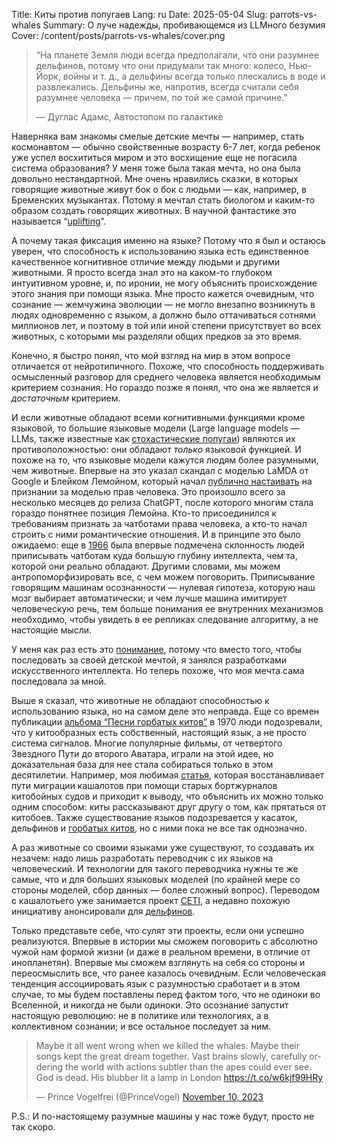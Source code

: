 Title: Киты против попугаев
Lang: ru
Date: 2025-05-04
Slug: parrots-vs-whales
Summary: О луче надежды, пробивающемся из LLMного безумия
Cover: /content/posts/parrots-vs-whales/cover.png

> “На планете Земля люди всегда предполагали, что они разумнее дельфинов, потому что они придумали так много: колесо, Нью-Йорк, войны и т. д., а дельфины всегда только плескались в воде и развлекались. Дельфины же, напротив, всегда считали себя разумнее человека — причем, по той же самой причине.”
>
> ― Дуглас Адамс, Автостопом по галактике

Наверняка вам знакомы смелые детские мечты — например, стать космонавтом — обычно свойственные возрасту 6-7 лет, когда ребенок уже успел восхититься миром и это восхищение еще не погасила система образования? У меня тоже была такая мечта, но она была довольно нестандартной. Мне очень нравились сказки, в которых говорящие животные живут бок о бок с людьми — как, например, в Бременских музыкантах. Потому я мечтал стать биологом и каким-то образом создать говорящих животных. В научной фантастике это называется “[uplifting](https://en.wikipedia.org/wiki/Uplift_(science_fiction))”.

А почему такая фиксация именно на языке? Потому что я был и остаюсь уверен, что способность к использованию языка есть единственное качественное когнитивное отличие между людьми и другими животными. Я просто всегда знал это на каком-то глубоком интуитивном уровне, и, по иронии, не могу объяснить происхождение этого знания при помощи языка. Мне просто кажется очевидным, что сознание — жемчужина эволюции — не могло внезапно возникнуть в людях одновременно с языком, а должно было оттачиваться сотнями миллионов лет, и поэтому в той или иной степени присутствует во всех животных, с которыми мы разделяли общих предков за это время.

Конечно, я быстро понял, что мой взгляд на мир в этом вопросе отличается от нейротипичного. Похоже, что способность поддерживать осмысленный разговор для среднего человека является необходимым критерием сознания. Но гораздо позже я понял, что она же является и *достаточным* критерием.

И если животные обладают всеми когнитивными функциями кроме языковой, то большие языковые модели (Large language models — LLMs, также известные как [стохастические попугаи](https://dl.acm.org/doi/10.1145/3442188.3445922)) являются их противоположностью: они обладают *только* языковой функцией. И похоже на то, что языковые модели кажутся людям более разумными, чем животные. Впервые на это указал скандал с моделью LaMDA от Google и Блейком Лемойном, который начал [публично настаивать](https://cajundiscordian.medium.com/what-is-lamda-and-what-does-it-want-688632134489) на признании за моделью прав человека. Это произошло всего за несколько месяцев до релиза ChatGPT, после которого многим стала гораздо понятнее позиция Лемойна. Кто-то присоединился к требованиям признать за чатботами права человека, а кто-то начал строить с ними романтические отношения. И в принципе это было ожидаемо: еще в [1966](https://en.wikipedia.org/wiki/ELIZA_effect) была впервые подмечена склонность людей приписывать чатботам куда большую глубину интеллекта, чем та, которой они реально обладают. Другими словами, мы можем антропоморфизировать все, с чем можем поговорить. Приписывание говорящим машинам осознанности — нулевая гипотеза, которую наш мозг выбирает автоматически; и чем лучше машина имитирует человеческую речь, тем больше понимания ее внутренних механизмов необходимо, чтобы увидеть в ее репликах следование алгоритму, а не настоящие мысли.

У меня как раз есть это [понимание](https://cyberape.space/embeddings.html), потому что вместо того, чтобы последовать за своей детской мечтой, я занялся разработками искусственного интеллекта. Но теперь похоже, что моя мечта сама последовала за мной.

Выше я сказал, что животные не обладают способностью к использованию языка, но на самом деле это неправда. Еще со времен публикации [альбома “Песни горбатых китов”](https://en.wikipedia.org/wiki/Songs_of_the_Humpback_Whale_(album)) в 1970 люди подозревали, что у китообразных есть собственный, настоящий язык, а не просто система сигналов. Многие популярные фильмы, от четвертого Звездного Пути до второго Аватара, играли на этой идее, но доказательная база для нее стала собираться только в этом десятилетии. Например, моя любимая [статья](https://pubmed.ncbi.nlm.nih.gov/33726561/), которая восстанавливает пути миграции кашалотов при помощи старых бортжурналов китобойных судов и приходит к выводу, что объяснить их можно только одним способом: киты рассказывают друг другу о том, как прятаться от китобоев. Также существование языков подозревается у касаток, дельфинов и [горбатых китов](https://www.science.org/doi/10.1126/science.adq7055), но с ними пока не все так однозначно.

А раз животные со своими языками уже существуют, то создавать их незачем: надо лишь разработать переводчик с их языков на человеческий. И технологии для такого переводчика нужны те же самые, что и для больших языковых моделей (по крайней мере со стороны моделей, сбор данных — более сложный вопрос). Переводом с кашалотьего уже занимается проект [CETI](https://www.projectceti.org/), а недавно похожую инициативу анонсировали для [дельфинов](https://blog.google/technology/ai/dolphingemma/).

Только представьте себе, что сулят эти проекты, если они успешно реализуются. Впервые в истории мы сможем поговорить с абсолютно чужой нам формой жизни (и даже в реальном времени, в отличие от инопланетян). Впервые мы сможем взглянуть на себя со стороны и переосмыслить все, что ранее казалось очевидным. Если человеческая тенденция ассоциировать язык с разумностью сработает и в этом случае, то мы будем поставлены перед фактом того, что не одиноки во Вселенной, и никогда не были одиноки. Это осознание запустит настоящую революцию: не в политике или технологиях, а в коллективном сознании; и все остальное последует за ним.

<blockquote class="twitter-tweet"><p lang="en" dir="ltr">Maybe it all went wrong when we killed the whales. Maybe their songs kept the great dream together. Vast brains slowly, carefully ordering the world with actions subtler than the apes could ever see. God is dead. His blubber lit a  lamp in London <a  href="https://t.co/w6kjf99HRy">https://t.co/w6kjf99HRy</a></p>— Prince Vogelfrei (@PrinceVogel) <a  href="https://twitter.com/PrinceVogel/status/1722841104368988314?ref_src=twsrc%5Etfw">November 10, 2023</a></blockquote> <script async src="https://platform.twitter.com/widgets.js"  charset="utf-8"></script>

P.S.: И по-настоящему разумные машины у нас тоже будут, просто не так скоро.